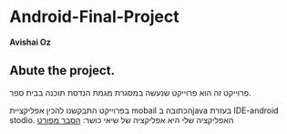 # Android-Final-Project
**Avishai Oz**

## Abute the project.
פרוייקט זה הוא פרוייקט שנעשה במסגרת מגמת הנדסת תוכנה בבית ספר.

בפרוייקט התבקשנו להכין אפליקציית mobail הכתובה בjava בעזרת IDE-android stodio.
האפליקציה שלי היא אפליקציה של שיאי כושר:
[הסבר מפורט](https://github.com/avishay-oz/android-final-project/blob/main/%D7%A1%D7%A4%D7%A8%20%D7%A4%D7%A8%D7%95%D7%99%D7%A7%D7%98%20-%20%D7%90%D7%91%D7%99%D7%A9%D7%99%20%D7%A2%D7%95%D7%96.pdf)
